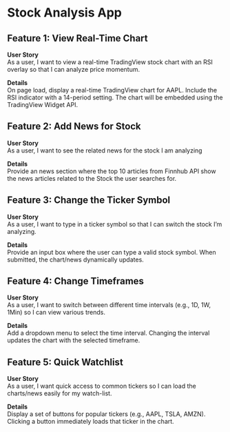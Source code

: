 # Stock Analysis App

## Feature 1: View Real-Time Chart

**User Story**  
As a user, I want to view a real-time TradingView stock chart with an RSI overlay so that I can analyze price momentum.

**Details**  
On page load, display a real-time TradingView chart for AAPL. Include the RSI indicator with a 14-period setting. The chart will be embedded using the TradingView Widget API.

## Feature 2: Add News for Stock

**User Story**  
As a user, I want to see the related news for the stock I am analyzing

**Details**  
Provide an news section where the top 10 articles from Finnhub API show the news articles related to the Stock the user searches for.

## Feature 3: Change the Ticker Symbol

**User Story**  
As a user, I want to type in a ticker symbol so that I can switch the stock I’m analyzing.

**Details**  
Provide an input box where the user can type a valid stock symbol. When submitted, the chart/news dynamically updates.

## Feature 4: Change Timeframes

**User Story**  
As a user, I want to switch between different time intervals (e.g., 1D, 1W, 1Min) so I can view various trends.

**Details**  
Add a dropdown menu to select the time interval. Changing the interval updates the chart with the selected timeframe.

## Feature 5: Quick Watchlist

**User Story**  
As a user, I want quick access to common tickers so I can load the charts/news easily for my watch-list.

**Details**  
Display a set of buttons for popular tickers (e.g., AAPL, TSLA, AMZN). Clicking a button immediately loads that ticker in the chart.

